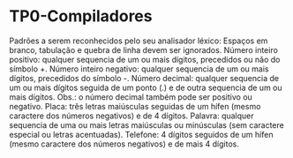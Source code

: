 # TP0-Compiladores
Padrões a serem reconhecidos pelo seu analisador léxico:  Espaços em branco, tabulação e quebra de linha devem ser ignorados. Número inteiro positivo: qualquer sequencia de um ou mais dígitos, precedidos ou não do símbolo +. Número inteiro negativo: qualquer sequencia de um ou mais dígitos, precedidos do símbolo -. Número decimal: qualquer sequencia de um ou mais dígitos seguida de um ponto (.) e de outra sequencia de um ou mais dígitos.  Obs.: o número decimal também pode ser positivo ou negativo. Placa: três letras maiúsculas seguidas de um hífen (mesmo caractere dos números negativos) e de 4 dígitos. Palavra: qualquer sequencia de uma ou mais letras maiúsculas ou minúsculas (sem caractere especial ou letras acentuadas). Telefone: 4 dígitos seguidos de um hífen (mesmo caractere dos números negativos) e de mais 4 dígitos.

